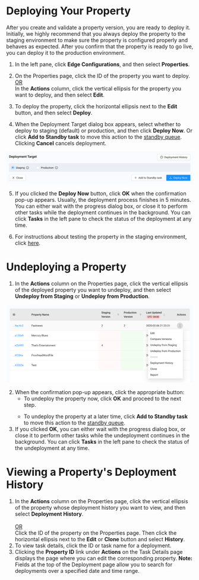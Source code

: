 # Deploying Your Property

After you create and validate a property version, you are ready to deploy it. Initially, we highly recommend that you always deploy the property to the staging environment to make sure the property is configured properly and behaves as expected. After you confirm that the property is ready to go live, you can deploy it to the production environment.

1. In the left pane, click **Edge Configurations**, and then select **Properties**. 

2. On the Properties page, click the ID of the property you want to deploy.
    <br><u>OR </u></br>
  In the **Actions** column, click the vertical ellipsis for the property you want to deploy, and then select **Edit**.

3. To deploy the property, click the horizontal ellipsis next to the **Edit** button, and then select **Deploy**.
4. When the Deployment Target dialog box appears, select whether to deploy to staging (default) or production, and then click **Deploy Now**. Or click **Add to Standby task** to move this action to the [standby queue](</docs/portal/certificates/standby-tasks.md>). Clicking **Cancel** cancels deployment.</ul></li> 

<p align=center><img src="/docs/resources/images/edge-configurations/property-deployment.png" alt="deployment selections and button" width="900"></p>

5. If you clicked the **Deploy Now** button, click **OK** when the confirmation pop-up appears. Usually, the deployment process finishes in 5 minutes. You can either wait with the progress dialog box, or close it to perform other tasks while the deployment continues in the background. You can click **Tasks** in the left pane to check the status of the deployment at any time.

6. For instructions about testing the property in the staging environment, click [here](</docs/portal/edge-configurations/testing-property.md#testing-property-in-staging>).

# Undeploying a Property

1. In the **Actions** column on the Properties page, click the vertical ellipsis of the deployed property you want to undeploy, and then select **Undeploy from Staging** or **Undeploy from Production**.

<p align="center"><img src="/docs/resources/images/edge-configurations/property-actions-undeploy.png" alt="property undeployment" width="900"></p>

2. When the confirmation pop-up appears, click the appropriate button:<ul><li>To undeploy the property now, click **OK** and proceed to the next step.</ul></li><ul><li>To undeploy the property at a later time, click <strong>Add to Standby task</strong> to move this action to the [standby queue](</docs/portal/certificates/standby-tasks.md>).</ul></li>   
3. If you clicked **OK**, you can either wait with the progress dialog box, or close it to perform other tasks while the undeployment continues in the background. You can click **Tasks** in the left pane to check the status of the undeployment at any time.

# Viewing a Property's Deployment History

1. In the **Actions** column on the Properties page, click the vertical ellipsis of the property whose deployment history you want to view, and then select **Deployment History**.  
   <br><u>OR </u></br>
 Click the ID of the property on the Properties page. Then click the horizontal ellipsis next to the **Edit** or **Clone** button and select **History**.
2. To view task details, click the ID or task name for a deployment.
3. Clicking the **Property ID** link under **Actions** on the Task Details page displays the page where you can edit the corresponding property.
**Note:** Fields at the top of the Deployment page allow you to search for deployments over a specified date and time range.